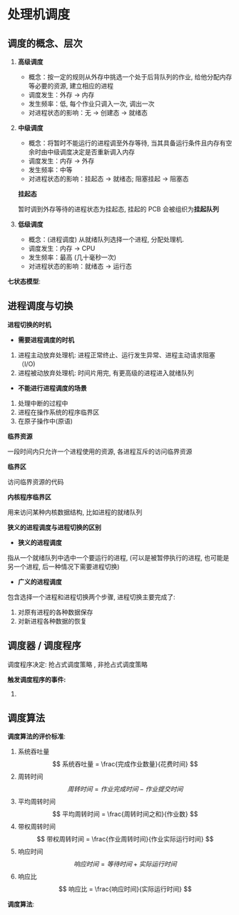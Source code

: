 # 处理机调度

## 调度的概念、层次

1.  **高级调度**
   
     -  概念：按一定的规则从外存中挑选一个处于后背队列的作业, 给他分配内存等必要的资源, 建立相应的进程
     -  调度发生：外存 -> 内存
     -  发生频率：低, 每个作业只调入一次, 调出一次
     -  对进程状态的影响：无 -> 创建态 -> 就绪态
       
2.  **中级调度**
    
     -  概念：将暂时不能运行的进程调至外存等待, 当其具备运行条件且内存有空余时由中级调度决定是否重新调入内存
     -  调度发生：内存 -> 外存
     -  发生频率：中等
     -  对进程状态的影响：挂起态 -> 就绪态; 阻塞挂起 -> 阻塞态

    **挂起态** 
    
    暂时调到外存等待的进程状态为挂起态, 挂起的 PCB 会被组织为**挂起队列**
   
3.  **低级调度**
      
     -  概念：(进程调度) 从就绪队列选择一个进程, 分配处理机.
     -  调度发生：内存 -> CPU
     -  发生频率：最高 (几十毫秒一次)
     -  对进程状态的影响：就绪态 -> 运行态

**七状态模型**:

## 进程调度与切换

**进程切换的时机**

-  **需要进程调度的时机**
  
  1.  进程主动放弃处理机: 进程正常终止、运行发生异常、进程主动请求阻塞（I/O)
  2.  进程被动放弃处理机: 时间片用完, 有更高级的进程进入就绪队列

-  **不能进行进程调度的场景**
  
  1. 处理中断的过程中
  2. 进程在操作系统的程序临界区
  3. 在原子操作中(原语)

**临界资源**

一段时间内只允许一个进程使用的资源, 各进程互斥的访问临界资源

**临界区**

访问临界资源的代码

**内核程序临界区**

用来访问某种内核数据结构, 比如进程的就绪队列

**狭义的进程调度与进程切换的区别**

-  **狭义的进程调度**
  
  指从一个就绪队列中选中一个要运行的进程, (可以是被暂停执行的进程, 也可能是另一个进程, 后一种情况下需要进程切换)
  
-  **广义的进程调度**

  包含选择一个进程和进程切换两个步骤, 进程切换主要完成了:
  
  1.  对原有进程的各种数据保存
  2.  对新进程各种数据的恢复 

## 调度器 / 调度程序

调度程序决定:  抢占式调度策略 , 非抢占式调度策略 

**触发调度程序的事件:**

1. 


## 调度算法

**调度算法的评价标准**:

1. 系统吞吐量
$$
系统吞吐量 = \frac{完成作业数量}{花费时间}
$$
2.  周转时间
   $$
   周转时间 = 作业完成时间 - 作业提交时间
   $$
3.  平均周转时间
   $$
   平均周转时间 = \frac{周转时间之和}{作业数}
   $$
4.  带权周转时间
   $$
   带权周转时间 = \frac{作业周转时间}{作业实际运行时间}
   $$
5.  响应时间
   $$
   响应时间 = 等待时间 + 实际运行时间
   $$
6.  响应比
   $$
   响应比 = \frac{响应时间}{实际运行时间}
   $$






**调度算法**:


